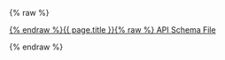<style>
 .swagger-ui .wrapper>section>div>span {
    background: #ffffff;
    display: block;
    border-bottom: 2px solid #dddddd;
    padding: 1% 1% 2% 1%;
}
.swagger-ui .info {
    display: none;
}
.swagger-ui {
    margin-top: 3%;
}

.swagger-ui .opblock-tag {
  border-bottom: none !important; 
}

.scheme-container {
    display: none !important;
}

.schema_data {
    background: #f5f5f5;
    padding: 2%;
    border-radius: 10px;
}
</style>

{% raw %}
<div class="schema_file"><a href="{% endraw %}{{ page.swagger_url }}{% raw %}">{% endraw %}{{ page.title }}{% raw %} API Schema File</a></div>
<div id="swagger-ui"></div>
<link rel="stylesheet" href="https://cdn.jsdelivr.net/npm/swagger-ui-dist@5.28.1/swagger-ui.css" />
<script src="https://cdn.jsdelivr.net/npm/swagger-ui-dist@5.28.1/swagger-ui-bundle.js"></script>
<script src="https://cdn.jsdelivr.net/npm/swagger-ui-dist@5.28.1/swagger-ui-standalone-preset.js"></script>

<script>
const swaggerContainer = document.getElementById('swagger-ui');
if(swaggerContainer) {
    // console.log('start');
    const ui = SwaggerUIBundle({
        url: "{% endraw %}{{ page.swagger_url }}{% raw %}",
        dom_id: '#swagger-ui',
        deepLinking: true,
        presets: [SwaggerUIBundle.presets.apis, SwaggerUIStandalonePreset],
        enableCORS: true,
        layout: 'BaseLayout',
        supportedSubmitMethods: [],
        filter:true,
        docExpansion: 'list'
    });
    // console.log(ui);
    window.ui = ui
}
</script>
<script>
(function() {
  const fileUrl = "{% endraw %}{{ page.swagger_url }}{% raw %}";

  fetch(fileUrl, { method: "HEAD" })
    .then(response => {
      const lastModified = response.headers.get("Last-Modified");
      if (lastModified) {
        const date = new Date(lastModified);

        // Format for human display (DD Month YYYY)
        const options = { day: "2-digit", month: "long", year: "numeric" };
        const formattedDate = date.toLocaleDateString("en-GB", options);

        // Format for datetime attribute (YYYY-MM-DD)
        const isoDate = date.toISOString().split("T")[0];

        // Find the time element and update it
        const timeEl = document.querySelector(".post-meta time");
        if (timeEl) {
          timeEl.textContent = formattedDate;
          timeEl.setAttribute("datetime", isoDate);
        }
      }
    })
    .catch(err => {
      console.error("Could not fetch last modified date:", err);
    });
})();
</script>
{% endraw %}